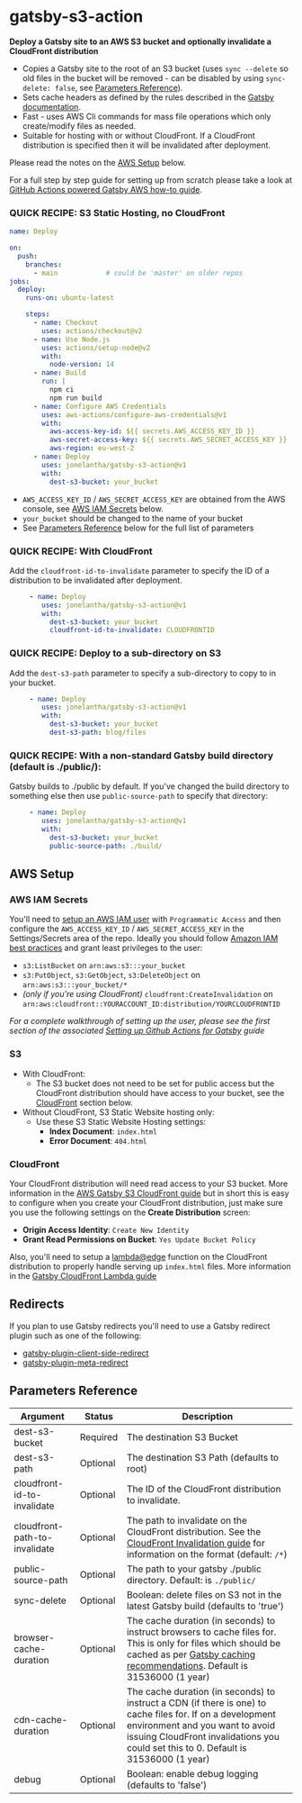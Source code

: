 # gatsby-s3-action

**Deploy a Gatsby site to an AWS S3 bucket and optionally invalidate a CloudFront distribution**

- Copies a Gatsby site to the root of an S3 bucket (uses `sync --delete` so old files in the bucket will be removed - can be disabled by using `sync-delete: false`, see [Parameters Reference](#parameters-reference)).
- Sets cache headers as defined by the rules described in the [Gatsby documentation](https://www.gatsbyjs.org/docs/caching/).
- Fast - uses AWS Cli commands for mass file operations which only create/modify files as needed.
- Suitable for hosting with or without CloudFront. If a CloudFront distribution is specified then it will be invalidated after deployment.

Please read the notes on the [AWS Setup](#aws-setup) below.

For a full step by step guide for setting up from scratch please take a look at [GitHub Actions powered Gatsby AWS how-to guide](https://blog.elantha.com/gatsby-s3-cloudfront/).

### QUICK RECIPE: S3 Static Hosting, no CloudFront

```yml
name: Deploy

on:
  push:
    branches:
      - main            # could be 'master' on older repos
jobs:
  deploy:
    runs-on: ubuntu-latest

    steps:
      - name: Checkout
        uses: actions/checkout@v2
      - name: Use Node.js
        uses: actions/setup-node@v2
        with:
          node-version: 14
      - name: Build
        run: |
          npm ci
          npm run build
      - name: Configure AWS Credentials
        uses: aws-actions/configure-aws-credentials@v1
        with:
          aws-access-key-id: ${{ secrets.AWS_ACCESS_KEY_ID }}
          aws-secret-access-key: ${{ secrets.AWS_SECRET_ACCESS_KEY }}
          aws-region: eu-west-2
      - name: Deploy
        uses: jonelantha/gatsby-s3-action@v1
        with:
          dest-s3-bucket: your_bucket
```

- `AWS_ACCESS_KEY_ID` / `AWS_SECRET_ACCESS_KEY` are obtained from the AWS console, see [AWS IAM Secrets](#aws-iam-secrets) below.
- `your_bucket` should be changed to the name of your bucket
- See [Parameters Reference](#parameters-reference) below for the full list of parameters

### QUICK RECIPE: With CloudFront

Add the `cloudfront-id-to-invalidate` parameter to specify the ID of a distribution to be invalidated after deployment.

```yaml
     - name: Deploy
        uses: jonelantha/gatsby-s3-action@v1
        with:
          dest-s3-bucket: your_bucket
          cloudfront-id-to-invalidate: CLOUDFRONTID
```

### QUICK RECIPE: Deploy to a sub-directory on S3

Add the `dest-s3-path` parameter to specify a sub-directory to copy to in your bucket.

```yaml
     - name: Deploy
        uses: jonelantha/gatsby-s3-action@v1
        with:
          dest-s3-bucket: your_bucket
          dest-s3-path: blog/files
```

### QUICK RECIPE: With a non-standard Gatsby build directory (default is ./public/):

Gatsby builds to ./public by default. If you've changed the build directory to something else then use `public-source-path` to specify that directory:

```yaml
     - name: Deploy
        uses: jonelantha/gatsby-s3-action@v1
        with:
          dest-s3-bucket: your_bucket
          public-source-path: ./build/
```

## AWS Setup

### AWS IAM Secrets

You'll need to [setup an AWS IAM user](https://docs.aws.amazon.com/IAM/latest/UserGuide/id_users_create.html) with `Programmatic Access` and then configure the `AWS_ACCESS_KEY_ID` / `AWS_SECRET_ACCESS_KEY` in the Settings/Secrets area of the repo. Ideally you should follow [Amazon IAM best practices](https://docs.aws.amazon.com/IAM/latest/UserGuide/best-practices.html) and grant least privileges to the user:
  - `s3:ListBucket` on `arn:aws:s3:::your_bucket`
  - `s3:PutObject`, `s3:GetObject`, `s3:DeleteObject` on `arn:aws:s3:::your_bucket/*`
  - *(only if you're using CloudFront)* `cloudfront:CreateInvalidation` on `arn:aws:cloudfront::YOURACCOUNT_ID:distribution/YOURCLOUDFRONTID`

_For a complete walkthrough of setting up the user, please see the first section of the associated [Setting up Github Actions for Gatsby](https://blog.elantha.com/gatsby-github-actions/) guide_

### S3

- With CloudFront:
  - The S3 bucket does not need to be set for public access but the CloudFront distribution should have access to your bucket, see the [CloudFront](#cloudfront) section below.
- Without CloudFront, S3 Static Website hosting only:
  - Use these S3 Static Website Hosting settings:
    - **Index Document**: `index.html`
    - **Error Document**: `404.html`

### CloudFront

Your CloudFront distribution will need read access to your S3 bucket. More information in the [AWS Gatsby S3 CloudFront guide](https://blog.elantha.com/gatsby-s3-cloudfront/) but in short this is easy to configure when you create your CloudFront distribution, just make sure you use the following settings on the **Create Distribution** screen:

- **Origin Access Identity**: `Create New Identity`
- **Grant Read Permissions on Bucket**: `Yes Update Bucket Policy`

Also, you'll need to setup a [lambda@edge](https://aws.amazon.com/lambda/edge/) function on the CloudFront distribution to properly handle serving up `index.html` files.  More information in the [Gatsby CloudFront Lambda guide](https://blog.elantha.com/cloudfront-index-lambda/)

## Redirects

If you plan to use Gatsby redirects you'll need to use a Gatsby redirect plugin such as one of the following:
- [gatsby-plugin-client-side-redirect](https://www.gatsbyjs.org/packages/gatsby-plugin-client-side-redirect/)
- [gatsby-plugin-meta-redirect](https://www.gatsbyjs.org/packages/gatsby-plugin-meta-redirect/)

## Parameters Reference

| Argument | Status | Description |
|--------|-------|------------|
| dest-s3-bucket | Required | The destination S3 Bucket |
| dest-s3-path | Optional | The destination S3 Path (defaults to root) |
| cloudfront-id-to-invalidate | Optional | The ID of the CloudFront distribution to invalidate. |
| cloudfront-path-to-invalidate | Optional | The path to invalidate on the CloudFront distribution. See the [CloudFront Invalidation guide](https://docs.aws.amazon.com/AmazonCloudFront/latest/DeveloperGuide/Invalidation.html) for information on the format (default: `/*`) |
| public-source-path | Optional | The path to your gatsby ./public directory. Default: is `./public/` |
| sync-delete | Optional | Boolean: delete files on S3 not in the latest Gatsby build (defaults to 'true') |
| browser-cache-duration | Optional | The cache duration (in seconds) to instruct browsers to cache files for. This is only for files which should be cached as per [Gatsby caching recommendations](https://www.gatsbyjs.org/docs/caching/). Default is 31536000 (1 year) |
| cdn-cache-duration | Optional | The cache duration (in seconds) to instruct a CDN (if there is one) to cache files for. If on a development environment and you want to avoid issuing CloudFront invalidations you could set this to 0. Default is 31536000 (1 year) |
| debug | Optional | Boolean: enable debug logging (defaults to 'false') |
